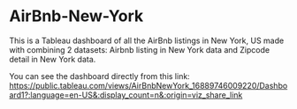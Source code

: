 # AirBnb-New-York
This is a Tableau dashboard of all the AirBnb listings in New York, US made with combining 2 datasets: Airbnb listing in New York data and Zipcode detail in New York data.

You can see the dashboard directly from this link: https://public.tableau.com/views/AirBnbNewYork_16889746009220/Dashboard1?:language=en-US&:display_count=n&:origin=viz_share_link
